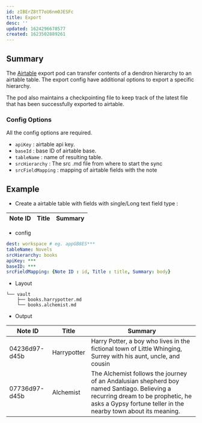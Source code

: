 ```yaml
---
id: zIBErZ8tT7oU6nm0JESFc
title: Export
desc: ''
updated: 1624296678577
created: 1623502889261
---
```



## Summary

The [Airtable](https://airtable.com/) export pod can transfer contents of a dendron hierarchy to an airtable table. The export config have additional options to export a specific hierarchy.

The pod also maintains a checkpointing file to keep track of the latest file that has been successfully exported to airtable.


### Config Options
All the config options are required.
- `apiKey` :  airtable api key.
- `baseId` :  base ID of airtable base.
- `tableName` : name of resulting table.
- `srcHierarchy` : The src .md file from where to start the sync
- `srcFieldMapping` : mapping of airtable fields with the note


## Example

- Create a airtable table with fields with single/Long text field type  : 

Note ID | Title | Summary
---------|----------|---------



- config
```yml
dest: workspace # eg. appGB8ES***
tableName: Novels
srcHierarchy: books
apiKey: ***
baseID: ***
srcFieldMapping: {Note ID : id, Title : title, Summary: body}
```

- Layout
```
└── vault
    ├── books.harrypotter.md
    └── books.alchemist.md
```

- Output

Note ID | Title | Summary
---------|----------|---------
 04236d97-d45b | Harrypotter | Harry Potter, a boy who lives in the fictional town of Little Whinging, Surrey with his aunt, uncle, and cousin
 07736d97-d45b | Alchemist | The Alchemist follows the journey of an Andalusian shepherd boy named Santiago. Believing a recurring dream to be prophetic, he asks a Gypsy fortune teller in the nearby town about its meaning. 



 